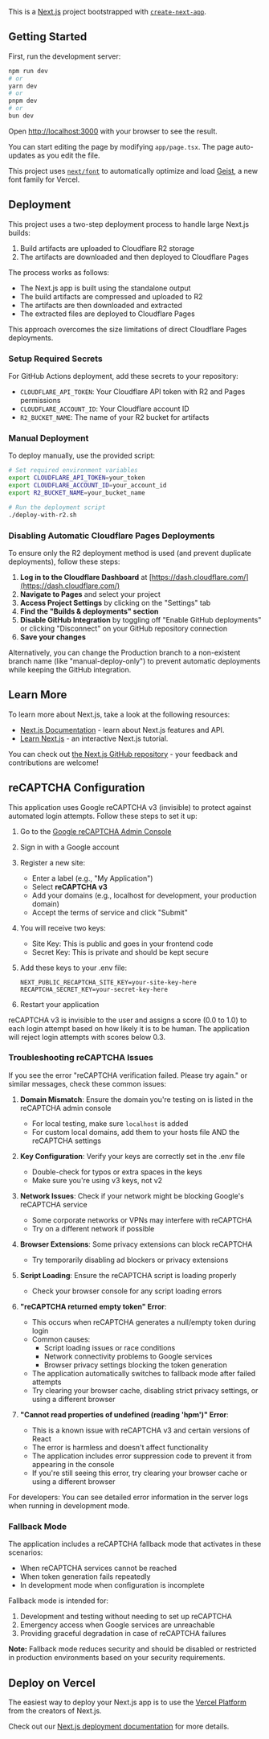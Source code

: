 This is a [Next.js](https://nextjs.org) project bootstrapped with [`create-next-app`](https://nextjs.org/docs/app/api-reference/cli/create-next-app).

## Getting Started

First, run the development server:

```bash
npm run dev
# or
yarn dev
# or
pnpm dev
# or
bun dev
```

Open [http://localhost:3000](http://localhost:3000) with your browser to see the result.

You can start editing the page by modifying `app/page.tsx`. The page auto-updates as you edit the file.

This project uses [`next/font`](https://nextjs.org/docs/app/building-your-application/optimizing/fonts) to automatically optimize and load [Geist](https://vercel.com/font), a new font family for Vercel.

## Deployment

This project uses a two-step deployment process to handle large Next.js builds:

1. Build artifacts are uploaded to Cloudflare R2 storage
2. The artifacts are downloaded and then deployed to Cloudflare Pages

The process works as follows:
- The Next.js app is built using the standalone output
- The build artifacts are compressed and uploaded to R2
- The artifacts are then downloaded and extracted
- The extracted files are deployed to Cloudflare Pages

This approach overcomes the size limitations of direct Cloudflare Pages deployments.

### Setup Required Secrets

For GitHub Actions deployment, add these secrets to your repository:

- `CLOUDFLARE_API_TOKEN`: Your Cloudflare API token with R2 and Pages permissions
- `CLOUDFLARE_ACCOUNT_ID`: Your Cloudflare account ID
- `R2_BUCKET_NAME`: The name of your R2 bucket for artifacts

### Manual Deployment

To deploy manually, use the provided script:

```bash
# Set required environment variables
export CLOUDFLARE_API_TOKEN=your_token
export CLOUDFLARE_ACCOUNT_ID=your_account_id
export R2_BUCKET_NAME=your_bucket_name

# Run the deployment script
./deploy-with-r2.sh
```

### Disabling Automatic Cloudflare Pages Deployments

To ensure only the R2 deployment method is used (and prevent duplicate deployments), follow these steps:

1. **Log in to the Cloudflare Dashboard** at [https://dash.cloudflare.com/](https://dash.cloudflare.com/)
2. **Navigate to Pages** and select your project
3. **Access Project Settings** by clicking on the "Settings" tab
4. **Find the "Builds & deployments" section**
5. **Disable GitHub Integration** by toggling off "Enable GitHub deployments" or clicking "Disconnect" on your GitHub repository connection
6. **Save your changes**

Alternatively, you can change the Production branch to a non-existent branch name (like "manual-deploy-only") to prevent automatic deployments while keeping the GitHub integration.

## Learn More

To learn more about Next.js, take a look at the following resources:

- [Next.js Documentation](https://nextjs.org/docs) - learn about Next.js features and API.
- [Learn Next.js](https://nextjs.org/learn) - an interactive Next.js tutorial.

You can check out [the Next.js GitHub repository](https://github.com/vercel/next.js) - your feedback and contributions are welcome!

## reCAPTCHA Configuration

This application uses Google reCAPTCHA v3 (invisible) to protect against automated login attempts. Follow these steps to set it up:

1. Go to the [Google reCAPTCHA Admin Console](https://www.google.com/recaptcha/admin)
2. Sign in with a Google account
3. Register a new site:
   - Enter a label (e.g., "My Application")
   - Select **reCAPTCHA v3**
   - Add your domains (e.g., localhost for development, your production domain)
   - Accept the terms of service and click "Submit"

4. You will receive two keys:
   - Site Key: This is public and goes in your frontend code
   - Secret Key: This is private and should be kept secure

5. Add these keys to your .env file:
   ```
   NEXT_PUBLIC_RECAPTCHA_SITE_KEY=your-site-key-here
   RECAPTCHA_SECRET_KEY=your-secret-key-here
   ```

6. Restart your application

reCAPTCHA v3 is invisible to the user and assigns a score (0.0 to 1.0) to each login attempt based on how likely it is to be human. The application will reject login attempts with scores below 0.3.

### Troubleshooting reCAPTCHA Issues

If you see the error "reCAPTCHA verification failed. Please try again." or similar messages, check these common issues:

1. **Domain Mismatch**: Ensure the domain you're testing on is listed in the reCAPTCHA admin console
   - For local testing, make sure `localhost` is added
   - For custom local domains, add them to your hosts file AND the reCAPTCHA settings

2. **Key Configuration**: Verify your keys are correctly set in the .env file
   - Double-check for typos or extra spaces in the keys
   - Make sure you're using v3 keys, not v2

3. **Network Issues**: Check if your network might be blocking Google's reCAPTCHA service
   - Some corporate networks or VPNs may interfere with reCAPTCHA
   - Try on a different network if possible

4. **Browser Extensions**: Some privacy extensions can block reCAPTCHA
   - Try temporarily disabling ad blockers or privacy extensions

5. **Script Loading**: Ensure the reCAPTCHA script is loading properly
   - Check your browser console for any script loading errors

6. **"reCAPTCHA returned empty token" Error**:
   - This occurs when reCAPTCHA generates a null/empty token during login
   - Common causes:
     - Script loading issues or race conditions
     - Network connectivity problems to Google services
     - Browser privacy settings blocking the token generation
   - The application automatically switches to fallback mode after failed attempts
   - Try clearing your browser cache, disabling strict privacy settings, or using a different browser

7. **"Cannot read properties of undefined (reading 'hpm')" Error**:
   - This is a known issue with reCAPTCHA v3 and certain versions of React
   - The error is harmless and doesn't affect functionality
   - The application includes error suppression code to prevent it from appearing in the console
   - If you're still seeing this error, try clearing your browser cache or using a different browser

For developers: You can see detailed error information in the server logs when running in development mode.

### Fallback Mode

The application includes a reCAPTCHA fallback mode that activates in these scenarios:
- When reCAPTCHA services cannot be reached
- When token generation fails repeatedly
- In development mode when configuration is incomplete

Fallback mode is intended for:
1. Development and testing without needing to set up reCAPTCHA
2. Emergency access when Google services are unreachable
3. Providing graceful degradation in case of reCAPTCHA failures

**Note:** Fallback mode reduces security and should be disabled or restricted in production environments based on your security requirements.

## Deploy on Vercel

The easiest way to deploy your Next.js app is to use the [Vercel Platform](https://vercel.com/new?utm_medium=default-template&filter=next.js&utm_source=create-next-app&utm_campaign=create-next-app-readme) from the creators of Next.js.

Check out our [Next.js deployment documentation](https://nextjs.org/docs/app/building-your-application/deploying) for more details.
